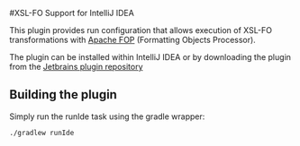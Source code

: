 #XSL-FO Support for IntelliJ IDEA

This plugin provides run configuration that allows execution of XSL-FO transformations with [Apache FOP](https://xmlgraphics.apache.org/fop/) (Formatting Objects Processor).

The plugin can be installed within IntelliJ IDEA or by downloading the plugin from the [Jetbrains plugin repository](https://plugins.jetbrains.com/plugin/7736-xsl-fo-support-for-intellij-idea)

## Building the plugin

Simply run the runIde task using the gradle wrapper:

`./gradlew runIde`
